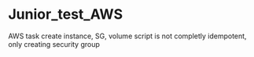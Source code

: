 # Junior_test_AWS
AWS task create instance, SG, volume
script is not completly idempotent, only creating security group
